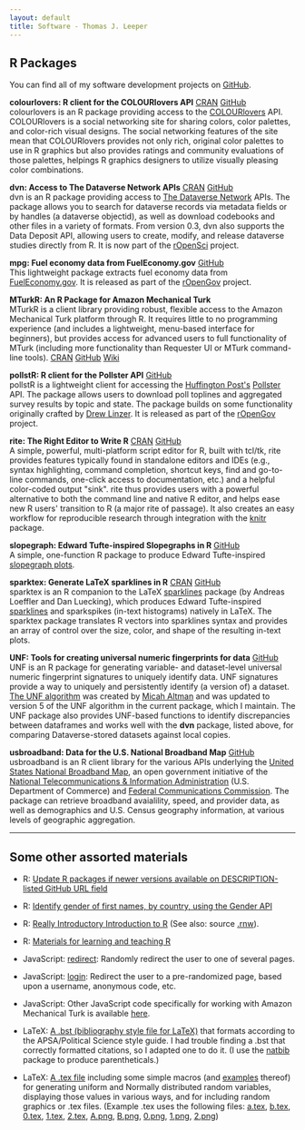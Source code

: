 ```yaml
---
layout: default
title: Software - Thomas J. Leeper
---
```


## R Packages ##

You can find all of my software development projects on [GitHub](http://github.com/leeper).

**colourlovers: R client for the COLOURlovers API** [CRAN](http://cran.r-project.org/web/packages/colourlovers/index.html) [GitHub](https://github.com/leeper/colourlovers)<br/>
colourlovers is an R package providing access to the [COLOURlovers](http://www.colourlovers.com/) API. COLOURlovers is a social networking site for sharing colors, color palettes, and color-rich visual designs. The social networking features of the site mean that COLOURlovers provides not only rich, original color palettes to use in R graphics but also provides ratings and community evaluations of those palettes, helpings R graphics designers to utilize visually pleasing color combinations.


**dvn: Access to The Dataverse Network APIs** [CRAN](http://cran.r-project.org/web/packages/dvn/index.html) [GitHub](https://github.com/rOpenSci/dvn)<br/>
dvn is an R package providing access to [The Dataverse Network](http://thedata.org) APIs. The package allows you to search for dataverse records via metadata fields or by handles (a dataverse objectid), as well as download codebooks and other files in a variety of formats. From version 0.3, dvn also supports the Data Deposit API, allowing users to create, modify, and release dataverse studies directly from R. It is now part of the [rOpenSci](http://ropensci.org/) project.


**mpg: Fuel economy data from FuelEconomy.gov** [GitHub](https://github.com/rOpenGov/mpg)<br/>
This lightweight package extracts fuel economy data from [FuelEconomy.gov](FuelEconomy.gov). It is released as part of the [rOpenGov](http://ropengov.github.io/) project.


**MTurkR: An R Package for Amazon Mechanical Turk**<br/>
MTurkR is a client library providing robust, flexible access to the Amazon Mechanical Turk platform through R. It requires little to no programming experience (and includes a lightweight, menu-based interface for beginners), but provides access for advanced users to full functionality of MTurk (including more functionality than Requester UI or MTurk command-line tools).
[CRAN](http://cran.r-project.org/web/packages/MTurkR/index.html) [GitHub](https://github.com/leeper/MTurkR) [Wiki](https://github.com/leeper/MTurkR/wiki)


**pollstR: R client for the Pollster API** [GitHub](https://github.com/rOpenGov/pollstR)<br/>
pollstR is a lightweight client for accessing the [Huffington Post's](http://www.huffingtonpost.com/) [Pollster](http://www.huffingtonpost.com/news/pollster/) API. The package allows users to download poll toplines and aggregated survey results by topic and state. The package builds on some functionality originally crafted by [Drew Linzer](http://votamatic.org/about-me/). It is released as part of the [rOpenGov](http://ropengov.github.io/) project.


**rite: The Right Editor to Write R** [CRAN](http://cran.r-project.org/web/packages/rite/index.html) [GitHub](https://github.com/leeper/rite)<br/>
A simple, powerful, multi-platform script editor for R, built with tcl/tk, rite provides features typically found in standalone editors and IDEs (e.g., syntax highlighting, command completion, shortcut keys, find and go-to-line commands, one-click access to documentation, etc.) and a helpful color-coded output "sink". rite thus provides users with a powerful alternative to both the command line and native R editor, and helps ease new R users' transition to R (a major rite of passage). It also creates an easy workflow for reproducible research through integration with the [knitr](http://cran.r-project.org/web/packages/knitr/index.html) package.


**slopegraph: Edward Tufte-inspired Slopegraphs in R** [GitHub](https://github.com/leeper/slopegraph)<br/>
A simple, one-function R package to produce Edward Tufte-inspired [slopegraph plots](http://www.edwardtufte.com/bboard/q-and-a-fetch-msg?msg_id=0003nk).


**sparktex: Generate LaTeX sparklines in R** [CRAN](http://cran.r-project.org/web/packages/sparktex/index.html) [GitHub](https://github.com/leeper/sparktex)<br/>
sparktex is an R companion to the LaTeX [sparklines](http://www.ctan.org/pkg/sparklines) package (by Andreas Loeffler and Dan Luecking), which produces Edward Tufte-inspired [sparklines](http://en.wikipedia.org/wiki/Sparkline) and sparkspikes (in-text histograms) natively in LaTeX. The sparktex package translates R vectors into sparklines syntax and provides an array of control over the size, color, and shape of the resulting in-text plots.


**UNF: Tools for creating universal numeric fingerprints for data** [GitHub](https://github.com/leeper/UNF)<br/>
UNF is an R package for generating variable- and dataset-level universal numeric fingerprint signatures to uniquely identify data. UNF signatures provide a way to uniquely and persistently identify (a version of) a dataset. [The UNF algorithm](http://thedata.org/book/universal-numerical-fingerprint) was created by [Micah Altman](http://micahaltman.com/) and was updated to version 5 of the UNF algorithm in the current package, which I maintain. The UNF package also provides UNF-based functions to identify discrepancies between dataframes and works well with the **dvn** package, listed above, for comparing Dataverse-stored datasets against local copies.


**usbroadband: Data for the U.S. National Broadband Map** [GitHub](https://github.com/rOpenGov/usbroadband)<br/>
usbroadband is an R client library for the various APIs underlying the [United States National Broadband Map](http://www.broadbandmap.gov/), an open government initiative of the [National Telecommunications & Information Administration](http://www.ntia.doc.gov/) (U.S. Department of Commerce) and [Federal Communications Commission](http://www.fcc.gov/). The package can retrieve broadband avaialility, speed, and provider data, as well as demographics and U.S. Census geography information, at various levels of geographic aggregation.


---
## Some other assorted materials ##

* R: [Update R packages if newer versions available on DESCRIPTION-listed GitHub URL field](https://gist.github.com/leeper/9123584)
* R: [Identify gender of first names, by country, using the Gender API](https://gist.github.com/leeper/9021068)
* R: [Really Introductory Introduction to R](http://thomasleeper.com/Rcourse/Intro2R/Intro2R.pdf) (See also: source [.rnw](http://thomasleeper.com/Rcourse/Intro2R/Intro2R.rnw)).
* R: [Materials for learning and teaching R](http://thomasleeper.com/Rcourse/)

* JavaScript: [redirect](https://github.com/leeper/leeper.github.io/blob/master/code/javascript/redirect.html): Randomly redirect the user to one of several pages.
* JavaScript: [login](https://github.com/leeper/leeper.github.io/blob/master/code/javascript/login.html): Redirect the user to a pre-randomized page, based upon a username, anonymous code, etc.
* JavaScript: Other JavaScript code specifically for working with Amazon Mechanical Turk is available [here](MTurkR/index.html).

* LaTeX: [A .bst (bibliography style file for LaTeX)](https://github.com/leeper/leeper.github.io/blob/master/code/tex/apsa-leeper.bst) that formats according to the APSA/Political Science style guide. I had trouble finding a .bst that correctly formatted citations, so I adapted one to do it. (I use the [natbib](http://www.ctan.org/tex-archive/macros/latex/contrib/natbib/) package to produce parentheticals.)
* LaTeX:  [A .tex file](https://github.com/leeper/leeper.github.io/blob/master/code/tex/random.tex) including some simple macros (and [examples](code/tex/random.pdf) thereof) for generating uniform and Normally distributed random variables, displaying those values in various ways, and for including random graphics or .tex files. (Example .tex uses the following files:
[a.tex](code/tex/a.tex), [b.tex](code/tex/b.tex), [0.tex](code/tex/0.tex), [1.tex](code/tex/1.tex), [2.tex](code/tex/2.tex), [A.png](code/tex/A.png), [B.png](code/tex/B.png), [0.png](code/tex/0.png), [1.png](code/tex/1.png), [2.png](code/tex/2.png))
